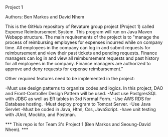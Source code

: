Project 1

Authors: Ben Markos and David Nhem

This is the GitHub repository of Revature group project (Project 1) called Expense Reimbursement System. This program will run on Java Maven Webapp structure. The main requirements of the project is to "manage the process of reimbursing employees for expenses incurred while on company time. All employees in the company can log in and submit requests for reimbursement and view their past tickets and pending requests. Finance managers can log in and view all reimbursement requests and past history for all employees in the company. Finance managers are authorized to approve and deny requests for expense reimbursement."

Other required features need to be implemented in the project:

-Must use design patterns to organize codes and logics. In this project, DAO and Front-Controller Design Pattern will be used. -Must use PostgresSQL with JDBC as well as ER tables in 3rd Normal Form. -Use AWS RDS for Database hosting. -Must deploy program to Tomcat Server. -Use Java Servlet -Must be coded in Java, Html, Css, JavaScript. -have unit testing with JUnit, Mockito, and Postman.

*** This repo is for Team 3's Project 1 (Ben Markos and Seoung-David Nhem). ***

